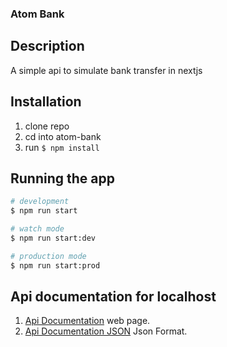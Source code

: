 ### Atom Bank



## Description

A simple api to simulate bank transfer in nextjs

## Installation

1. clone repo
2. cd into atom-bank
3. run ```$ npm install```

## Running the app

```bash
# development
$ npm run start

# watch mode
$ npm run start:dev

# production mode
$ npm run start:prod
```

## Api documentation for localhost

1. [Api Documentation](http://localhost:3000/api) web page.
2. [Api Documentation JSON](http://localhost:3000/api-json) Json Format.


